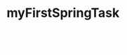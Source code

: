 # myFirstSpringTask
/* Kabay Karakat*/

</!DOCTYPE html>
<html>
<head>
	<meta charset="utf-8">
	<meta name="viewport" content="width=device-width, initial-scale=1">
	<title>First Project With CSS</title>
	<style type="text/css">
		header {
			background-color: rgb(132, 0, 15);

		}

		p{
			color:white;
		}

		.headList {
			color: white;
			display: flex;
			list-style-type: none;
			justify-content: right ;
			
		}
		.headList > li{
			margin-left: 10px;
			margin-right: 10px;
		}

		.headList>li>a {
			color: gray;
			font-size: 13px;
			text-decoration: none;
		}


		.headList{
			position: absolute;
			top: 0;
			right: 0;
			display: flex;
			margin: 2;
			padding: 6;
			z-index: 1;

		}

		.body1{
			background-color: rgb(180, 215, 218);
			display: flex;

		}

		.body1 p{
			display: flex;
			color: black;
			
		}

		.body1 img{
			width:500px;
			margin: auto; 
			padding: 20px 20px 20px 20px;
		}

		.latestNews {
			text-align: center;
		}

		.body3 {
			display: flex;
			margin-left: auto;
			margin-right: auto;

		}

		.body3 button{
			color: white;
			background-color: rgb(132, 0, 15);
			border: none;
		}

		.body3 img{
			width:300px;
		}

		.body3 p{
			color: black;
			
		}

		.body3 div{
			border:2px #d9dbdb solid; 
			width:300px;
			margin:auto;
             		}

	/*	.firstBlock{
			border:2px #d9dbdb solid; 
			width:150px;
		}
*/
		



	</style>
</head>
<body>
<header>
<p class="headertitle"><b>BITLAB</b> NEWS</p> 
<ul class="headList">
	<li><a href="">Home</a></li>
	<li><a href="">Sport</a></li>
	<li><a href="">Science</a></li>
	<li><a href="">Politics</a></li>
	<li><a href="">Finance</a></li>
</ul>
</header>
</div>

<div class="body1">
	<img src="https://metaratings.ru/upload/iblock/c09/c099ea2e4e75d074ba7ec267f572fffe.jpg" ></img>

	<div class="body11">


	<h2>Khabib to Conor: "It's the same thing"</h2>

	<p>They said "Khabib is too hittable, he walks straight into shots with his chin in the air, Michael Johnson is going to catch him". Khabib then spent 15 min chatting with Dana White while giving Johnson the worst beating of his life.
	<br>They then said "Khabib is too hittable, he walks straight into shots with his chin in the air, Edson Barboza is going to catch him". Barboza got outstruck on the feet and lost 10 years of life expectancy on the ground.
</p>
</div>
</div>

<div class="latestNews">
	<h3>Latest news</h3>
</div>

<div class="body3">

	<div class="firstBlock">
		<img src="https://sportishka.com/uploads/posts/2021-11/1637353943_1-sportishka-com-p-eden-azar-komandnii-sport-foto-2.jpg"></img>

		<h5>Eden Hazard injury update</h5>
		<p>Real Madrid striker Eden Hazard injured again on last match with Sevilla FC.</p>

		<button>Read More</button>
	</div>

	<div class="secondBlock">
		<img src="https://sportishka.com/uploads/posts/2021-11/1637353943_1-sportishka-com-p-eden-azar-komandnii-sport-foto-2.jpg"></img>

		<h5>Eden Hazard injury update</h5>
		<p>Real Madrid striker Eden Hazard injured again on last match with Sevilla FC.</p>

		<button>Read More</button>
	</div>

	<div class="thirdBlock">
		<img src="https://sportishka.com/uploads/posts/2021-11/1637353943_1-sportishka-com-p-eden-azar-komandnii-sport-foto-2.jpg"></img>

		<h5>Eden Hazard injury update</h5>
		<p>Real Madrid striker Eden Hazard injured again on last match with Sevilla FC.</p>

		<button>Read More</button>
	</div>

	<div class="secondBlock">
		<img src="https://sportishka.com/uploads/posts/2021-11/1637353943_1-sportishka-com-p-eden-azar-komandnii-sport-foto-2.jpg"></img>

		<h5>Eden Hazard injury update</h5>
		<p>Real Madrid striker Eden Hazard injured again on last match with Sevilla FC.</p>

		<button>Read More</button>
	</div>

</div>

</body>
</html>
